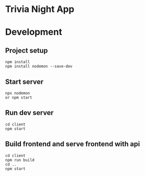 # Trivia Night App 

# Development 

## Project setup

``` 
npm install 
npm install nodemon --save-dev 
```

## Start server 

``` 
npx nodemon
or npm start 
``` 

## Run dev server 

``` 
cd client
npm start 
``` 

## Build frontend and serve frontend with api

``` 
cd client
npm run build
cd ..
npm start
```
